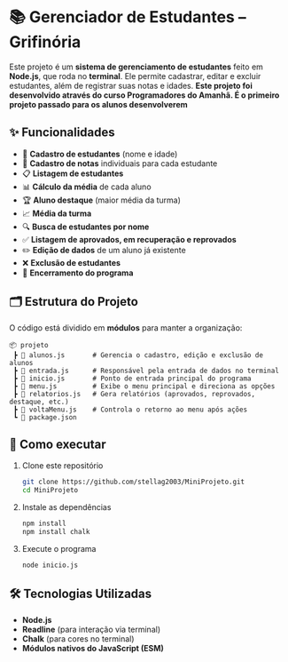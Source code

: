 # 📚 Gerenciador de Estudantes – Grifinória

Este projeto é um **sistema de gerenciamento de estudantes** feito em **Node.js**, que roda no **terminal**.
Ele permite cadastrar, editar e excluir estudantes, além de registrar suas notas e idades.
**Este projeto foi desenvolvido através do curso Programadores do Amanhã. É o primeiro projeto passado para os alunos desenvolverem**

## ✨ Funcionalidades

* 👤 **Cadastro de estudantes** (nome e idade)
* 📝 **Cadastro de notas** individuais para cada estudante
* 📋 **Listagem de estudantes**
* 📊 **Cálculo da média** de cada aluno
* 🏆 **Aluno destaque** (maior média da turma)
* 📈 **Média da turma**
* 🔍 **Busca de estudantes por nome**
* ✅ **Listagem de aprovados, em recuperação e reprovados**
* ✏️ **Edição de dados** de um aluno já existente
* ❌ **Exclusão de estudantes**
* 🚪 **Encerramento do programa**

## 🗂️ Estrutura do Projeto

O código está dividido em **módulos** para manter a organização:

```
📦 projeto
 ┣ 📜 alunos.js       # Gerencia o cadastro, edição e exclusão de alunos
 ┣ 📜 entrada.js      # Responsável pela entrada de dados no terminal
 ┣ 📜 inicio.js       # Ponto de entrada principal do programa
 ┣ 📜 menu.js         # Exibe o menu principal e direciona as opções
 ┣ 📜 relatorios.js   # Gera relatórios (aprovados, reprovados, destaque, etc.)
 ┣ 📜 voltaMenu.js    # Controla o retorno ao menu após ações
 ┗ 📜 package.json
```

## 🚀 Como executar

1. Clone este repositório

   ```bash
   git clone https://github.com/stellag2003/MiniProjeto.git
   cd MiniProjeto

   ```

2. Instale as dependências

   ```bash
   npm install
   npm install chalk
   ```

3. Execute o programa

   ```bash
   node inicio.js
   ```

## 🛠️ Tecnologias Utilizadas

* **Node.js**
* **Readline** (para interação via terminal)
* **Chalk** (para cores no terminal)
* **Módulos nativos do JavaScript (ESM)**
